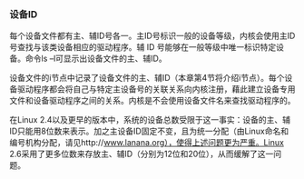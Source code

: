### 设备ID

每个设备文件都有主、辅ID号各一。主ID号标识一般的设备等级，内核会使用主ID号查找与该类设备相应的驱动程序。辅 ID 号能够在一般等级中唯一标识特定设备。命令ls –l可显示出设备文件的主、辅ID。

设备文件的i节点中记录了设备文件的主、辅ID（本章第4节将介绍i节点）。每个设备驱动程序都会将自己与特定主设备号的关联关系向内核注册，藉此建立设备专用文件和设备驱动程序之间的关系。内核是不会使用设备文件名来查找驱动程序的。

在Linux 2.4以及更早的版本中，系统的设备总数受限于这一事实：设备的主、辅ID只能用8位数来表示。加之主设备ID固定不变，且为统一分配（由Linux命名和编号机构分配，请见http://www.lanana.org），使得上述问题更为严重。Linux 2.6采用了更多位数来存放主、辅ID（分别为12位和20位），从而缓解了这一问题。

